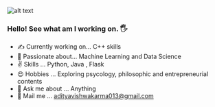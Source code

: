 ![alt text](https://github.com/[AadiVishwakarma]/[AadiVishwakarma]/back.jfif?raw=true)

### Hello! See what am I working on. 🖐 

- ✍ Currently working on...   C++ skills
- 🎯 Passionate about...       Machine Learning and Data Science
- ✌ Skills ...                Python, Java , Flask
- 😍 Hobbies ...              Exploring psycology, philosophic and entrepreneurial contents
- 💬 Ask me about ...         Anything
- 📩 Mail me ...              adityavishwakarma013@gmail.com

